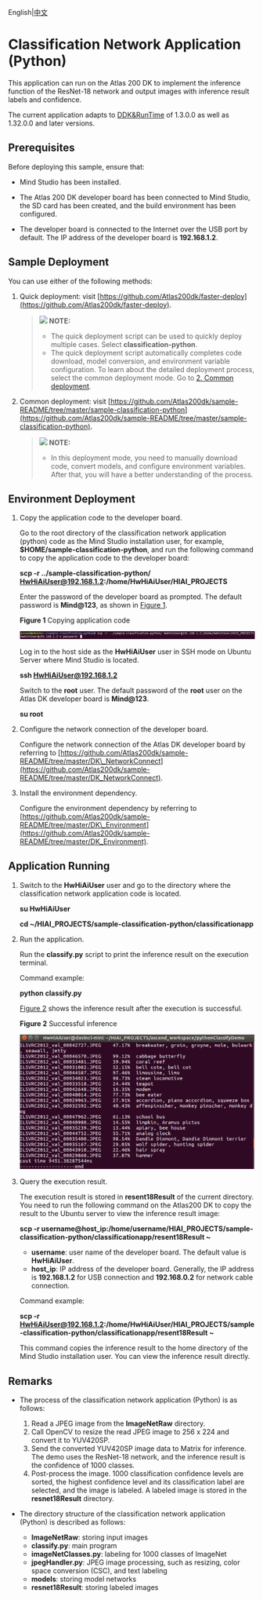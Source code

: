 English|[中文](Readme_cn.md)

# Classification Network Application \(Python\)<a name="EN-US_TOPIC_0232649529"></a>

This application can run on the Atlas 200 DK to implement the inference function of the ResNet-18 network and output images with inference result labels and confidence.

The current application adapts to  [DDK&RunTime](https://ascend.huawei.com/resources)  of 1.3.0.0 as well as 1.32.0.0 and later versions.

## Prerequisites<a name="en-us_topic_0228752399_en-us_topic_0198304761_section137245294533"></a>

Before deploying this sample, ensure that:

-   Mind Studio  has been installed.

-   The Atlas 200 DK developer board has been connected to  Mind Studio, the SD card has been created, and the build environment has been configured.
-   The developer board is connected to the Internet over the USB port by default. The IP address of the developer board is  **192.168.1.2**.

## Sample Deployment<a name="en-us_topic_0228752399_section412811285117"></a>

You can use either of the following methods:

1.  Quick deployment: visit  [https://github.com/Atlas200dk/faster-deploy](https://github.com/Atlas200dk/faster-deploy).

    >![](public_sys-resources/icon-note.gif) **NOTE:**   
    >-   The quick deployment script can be used to quickly deploy multiple cases. Select  **classification-python**.  
    >-   The quick deployment script automatically completes code download, model conversion, and environment variable configuration. To learn about the detailed deployment process, select the common deployment mode. Go to  [2. Common deployment](#en-us_topic_0228752399_li3208251440).  

2.  <a name="en-us_topic_0228752399_li3208251440"></a>Common deployment: visit  [https://github.com/Atlas200dk/sample-README/tree/master/sample-classification-python](https://github.com/Atlas200dk/sample-README/tree/master/sample-classification-python).

    >![](public_sys-resources/icon-note.gif) **NOTE:**   
    >
    >-   In this deployment mode, you need to manually download code, convert models, and configure environment variables. After that, you will have a better understanding of the process.  


## Environment Deployment<a name="en-us_topic_0228752399_en-us_topic_0198304761_section1759513564117"></a>

1.  Copy the application code to the developer board.

    Go to the root directory of the classification network application \(python\) code as the  Mind Studio  installation user, for example,  **$HOME/sample-classification-python**, and run the following command to copy the application code to the developer board:

    **scp -r ../sample-classification-python/ HwHiAiUser@192.168.1.2:/home/HwHiAiUser/HIAI\_PROJECTS**

    Enter the password of the developer board as prompted. The default password is  **Mind@123**, as shown in  [Figure 1](#en-us_topic_0228752399_en-us_topic_0228757083_en-us_topic_0198304761_fig1660453512014).

    **Figure  1**  Copying application code<a name="en-us_topic_0228752399_en-us_topic_0228757083_en-us_topic_0198304761_fig1660453512014"></a>  
    

    ![](figures/en-us_image_0228832431.png)

    Log in to the host side as the  **HwHiAiUser**  user in SSH mode on Ubuntu Server where  Mind Studio  is located.

    **ssh HwHiAiUser@192.168.1.2**

    Switch to the  **root**  user. The default password of the  **root**  user on the Atlas DK developer board is  **Mind@123**.

    **su root**

2.  Configure the network connection of the developer board.

    Configure the network connection of the Atlas DK developer board by referring to  [https://github.com/Atlas200dk/sample-README/tree/master/DK\_NetworkConnect](https://github.com/Atlas200dk/sample-README/tree/master/DK_NetworkConnect).

3.  Install the environment dependency.

    Configure the environment dependency by referring to  [https://github.com/Atlas200dk/sample-README/tree/master/DK\_Environment](https://github.com/Atlas200dk/sample-README/tree/master/DK_Environment).


## Application Running<a name="en-us_topic_0228752399_en-us_topic_0198304761_section6245151616426"></a>

1.  Switch to the  **HwHiAiUser**  user and go to the directory where the classification network application code is located.

    **su HwHiAiUser**

    **cd \~/HIAI\_PROJECTS/sample-classification-python/classificationapp**

2.  Run the application.

    Run the  **classify.py**  script to print the inference result on the execution terminal.

    Command example:

    **python classify.py**

    [Figure 2](#en-us_topic_0228752399_en-us_topic_0228757083_fig1863053617417)  shows the inference result after the execution is successful.

    **Figure  2**  Successful inference<a name="en-us_topic_0228752399_en-us_topic_0228757083_fig1863053617417"></a>  
    

    ![](figures/en-us_image_0228757215.png)

3.  Query the execution result.

    The execution result is stored in  **resent18Result**  of the current directory. You need to run the following command on the Atlas200 DK to copy the result to the Ubuntu server to view the inference result image:

    **scp -r username@host\_ip:/home/username/HIAI\_PROJECTS/sample-classification-python/classificationapp/resent18Result \~**

    -   **username**: user name of the developer board. The default value is  **HwHiAiUser**.
    -   **host\_ip**: IP address of the developer board. Generally, the IP address is  **192.168.1.2**  for USB connection and  **192.168.0.2**  for network cable connection.

    Command example:

    **scp -r HwHiAiUser@192.168.1.2:/home/HwHiAiUser/HIAI\_PROJECTS/sample-classification-python/classificationapp/resent18Result \~**

    This command copies the inference result to the home directory of the Mind Studio installation user. You can view the inference result directly.


## Remarks<a name="en-us_topic_0228752399_en-us_topic_0198304761_section1092612277429"></a>

-   The process of the classification network application \(Python\) is as follows:
    1.  Read a JPEG image from the  **ImageNetRaw**  directory.
    2.  Call OpenCV to resize the read JPEG image to 256 x 224 and convert it to YUV420SP.
    3.  Send the converted YUV420SP image data to Matrix for inference. The demo uses the ResNet-18 network, and the inference result is the confidence of 1000 classes.
    4.  Post-process the image. 1000 classification confidence levels are sorted, the highest confidence level and its classification label are selected, and the image is labeled. A labeled image is stored in the  **resnet18Result**  directory.

-   The directory structure of the classification network application \(Python\) is described as follows:
    -   **ImageNetRaw**: storing input images
    -   **classify.py**: main program
    -   **imageNetClasses.py**: labeling for 1000 classes of ImageNet
    -   **jpegHandler.py**: JPEG image processing, such as resizing, color space conversion \(CSC\), and text labeling
    -   **models**: storing model networks
    -   **resnet18Result**: storing labeled images


